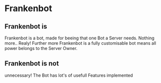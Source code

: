 # Frankenbot
## Frankenbot is
Frankenbot is a bot, made for beeing that one Bot a Server needs. Nothing more.. Realy!
Further more Frankenbot is a fully customisable bot means all power belongs to the Server Owner.

## Frankenbot is not
unnecessary! The Bot has lot's of usefull Features implemented
